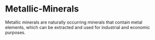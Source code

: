 # Metallic-Minerals
Metallic minerals are naturally occurring minerals that contain metal elements, which can be extracted and used for industrial and economic purposes.
